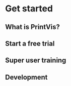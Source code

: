 # Get started

## What is PrintVis?


## Start a free trial


## Super user training


## Development